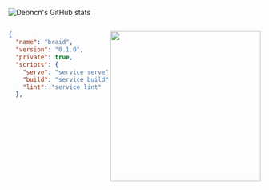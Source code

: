 ![Deoncn's GitHub stats](https://github-readme-stats.vercel.app/api?username=deoncn&bg_color=30,e96443,904e95&title_color=fff&text_color=fff) 


##
<img align="right" width="300" src="https://i.imgur.com/ugWb6BU.gif" />

```json
{
  "name": "braid",
  "version": "0.1.0",
  "private": true,
  "scripts": {
    "serve": "service serve",
    "build": "service build",
    "lint": "service lint"
  },
```

